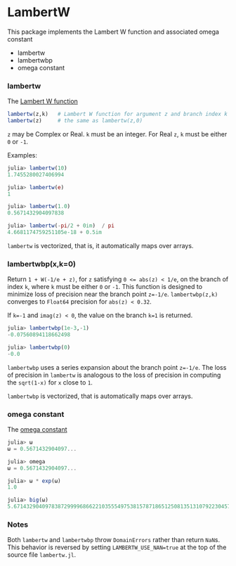 # LambertW

This package implements the Lambert W function and associated omega constant

* lambertw
* lambertwbp
* omega constant

### lambertw

The [Lambert W function](http://en.wikipedia.org/wiki/Lambert_W_function)

```julia
lambertw(z,k)   # Lambert W function for argument z and branch index k
lambertw(z)     # the same as lambertw(z,0)
```

`z` may be Complex or Real. `k` must be an integer. For Real
`z`, `k` must be either `0` or `-1`.

Examples:

```julia
julia> lambertw(10)
1.7455280027406994

julia> lambertw(e)
1

julia> lambertw(1.0)
0.5671432904097838

julia> lambertw(-pi/2 + 0im)  / pi
4.6681174759251105e-18 + 0.5im
```

`lambertw` is vectorized, that is, it automatically maps over arrays.

### lambertwbp(x,k=0)

Return `1 + W(-1/e + z)`, for `z` satisfying `0 <= abs(z) < 1/e`,
on the branch of index `k`, where `k` must be either `0` or `-1`. This
function is designed to minimize loss of precision near the branch point `z=-1/e`.
`lambertwbp(z,k)` converges to `Float64` precision for `abs(z) < 0.32`.

If `k=-1` and `imag(z) < 0`, the value on the branch `k=1` is returned.

```julia
julia> lambertwbp(1e-3,-1)
-0.07560894118662498

julia> lambertwbp(0)
-0.0
```

`lambertwbp` uses a series expansion about the branch point `z=-1/e`.
The loss of precision in `lambertw` is analogous to the loss of precision
in computing the `sqrt(1-x)` for `x` close to `1`.

`lambertwbp` is vectorized, that is automatically maps over arrays.

### omega constant

The [omega constant](http://en.wikipedia.org/wiki/Omega_constant)

```julia
julia> ω
ω = 0.5671432904097...

julia> omega
ω = 0.5671432904097...

julia> ω * exp(ω)
1.0

julia> big(ω)
5.67143290409783872999968662210355549753815787186512508135131079223045793086683e-01 with 256 bits of precision
```

### Notes

Both `lambertw` and `lambertwbp` throw `DomainErrors` rather than return `NaN`s.
This behavior is reversed by setting `LAMBERTW_USE_NAN=true` at the top of
the source file `lambertw.jl`.
 
<!--  LocalWords:  lambertw jacobisymbol julia ulia im eval LambertW
 -->
<!--  LocalWords:  lambertwbp lambertwm NaN bitstype Combinatorics
 -->
<!--  LocalWords:  BigInt imag sqrt
 -->
